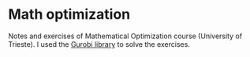 # Math optimization

Notes and exercises of Mathematical Optimization course (University of Trieste).
I used the [Gurobi library](https://www.gurobi.com/) to solve the exercises. 






